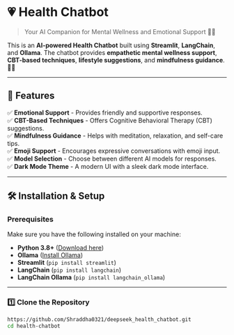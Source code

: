 # 💗 Health Chatbot
> Your AI Companion for Mental Wellness and Emotional Support 🤗💬

This is an **AI-powered Health Chatbot** built using **Streamlit**, **LangChain**, and **Ollama**. The chatbot provides **empathetic mental wellness support**, **CBT-based techniques**, **lifestyle suggestions**, and **mindfulness guidance**. 🚀✨

---

## 🌟 Features
✅ **Emotional Support** - Provides friendly and supportive responses.  
✅ **CBT-Based Techniques** - Offers Cognitive Behavioral Therapy (CBT) suggestions.  
✅ **Mindfulness Guidance** - Helps with meditation, relaxation, and self-care tips.  
✅ **Emoji Support** - Encourages expressive conversations with emoji input.  
✅ **Model Selection** - Choose between different AI models for responses.  
✅ **Dark Mode Theme** - A modern UI with a sleek dark mode interface.  

---

## 🛠️ Installation & Setup

### **Prerequisites**
Make sure you have the following installed on your machine:

- **Python 3.8+** ([Download here](https://www.python.org/downloads/))
- **Ollama** ([Install Ollama](https://ollama.ai/))
- **Streamlit** (`pip install streamlit`)
- **LangChain** (`pip install langchain`)
- **LangChain Ollama** (`pip install langchain_ollama`)

---

### **1️⃣ Clone the Repository**
```sh
https://github.com/Shraddha0321/deepseek_health_chatbot.git
cd health-chatbot
